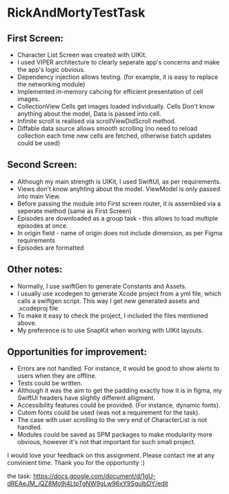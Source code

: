 # RickAndMortyTestTask

## First Screen:
* Character List Screen was created with UIKit. 
* I used VIPER architecture to clearly seperate app's concerns and make the app's logic obvious.
* Dependency injection allows testing. (for example, it is easy to replace the networking module)
* Implemented in-memory cahcing for efficient presentation of cell images.
* CollectionView Cells get images loaded individually. Cells Don't know anything about the model, Data is passed into cell.
* Infinite scroll is realised via scrollViewDidScroll method.
* Diffable data source allows smooth scrolling (no need to reload collection each time new cells are fetched, otherwise batch updates could be used)

## Second Screen: 
* Although my main strength is UIKit, I used SwiftUI, as per requirements.
* Views don't know anyhting about the model. ViewModel is only passed into main View.
* Before passing the module into First screen router, it is assembled via a seperate method (same as First Screen)
* Episodes are downloaded as a group task - this allows to load multiple episodes at once.
* In origin field - name of origin does not include dimension, as per Figma requirements
* Episodes are formatted

## Other notes:
* Normally, I use swiftGen to generate Constants and Assets. 
* I usually use xcodegen to generate Xcode project from a yml file, which calls a swiftgen script. This way I get new generated assets and .xcodeproj file
* To make it easy to check the project, I included the files mentioned above.
* My preference is to use SnapKit when working with UIKit layouts.

## Opportunities for improvement:
* Errors are not handled. For instance, it would be good to show alerts to users when they are offline.
* Tests could be written.
* Although it was the aim to get the padding exactly how it is in figma, my SwiftUI headers have slightly different alligment.
* Accessibility features could be provided. (For instance, dynamic fonts).
* Cutom fonts could be used (was not a requirement for the task).
* The case with user scrolling to the very end of CharacterList is not handled.
* Modules could be saved as SPM packages to make modularity more obvious, however it's not that important for such small project.

I would love your feedback on this assignment. 
Please contact me at any convinient time.
Thank you for the opportunity :)

the task: https://docs.google.com/document/d/1gU-dREAeJM_jQZ8Mo9j4LtpTgNW9gLw96xY9SgulbDY/edit
